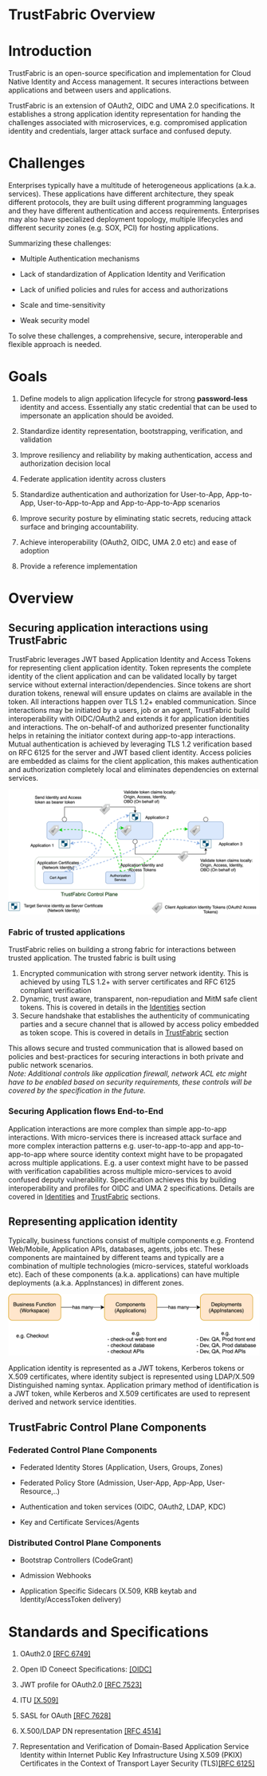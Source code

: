 # TrustFabric Overview

Introduction
============

TrustFabric is an open-source specification and implementation for
Cloud Native Identity and Access management. It secures interactions
between applications and between users and applications.

TrustFabric is an extension of OAuth2, OIDC and UMA 2.0 specifications. 
It establishes a strong application identity representation for handing 
the challenges associated with microservices, e.g. compromised application
identity and credentials, larger attack surface and confused deputy.

Challenges
==========

Enterprises typically have a multitude of heterogeneous applications
(a.k.a. services). These applications have different architecture, they
speak different protocols, they are built using different programming
languages and they have different authentication and access
requirements. Enterprises may also have specialized deployment topology,
multiple lifecycles and different security zones (e.g. SOX, PCI) for
hosting applications.

Summarizing these challenges:

-   Multiple Authentication mechanisms

-   Lack of standardization of Application Identity and Verification

-   Lack of unified policies and rules for access and authorizations

-   Scale and time-sensitivity

-   Weak security model

To solve these challenges, a comprehensive, secure, interoperable and
flexible approach is needed.

Goals
=====

1.  Define models to align application lifecycle for strong **password-less** 
    identity and access. Essentially any static credential that can be used
    to impersonate an application should be avoided.

1.  Standardize identity representation, bootstrapping, verification, and 
    validation

1. Improve resiliency and reliability by making authentication, access and authorization decision local

1.  Federate application identity across clusters

1.  Standardize authentication and authorization for User-to-App, App-to-App, 
    User-to-App-to-App and App-to-App-to-App scenarios

1.  Improve security posture by eliminating static secrets, reducing attack surface and bringing accountability.

1.  Achieve interoperability (OAuth2, OIDC, UMA 2.0 etc) and ease of adoption

1.  Provide a reference implementation

Overview
========

Securing application interactions using TrustFabric 
---------------------------------------------------

TrustFabric leverages JWT based Application Identity and Access Tokens for representing client application identity. Token represents the complete identity of the client application and can be validated locally by target service without external
interaction/dependencies. Since tokens are short duration tokens,
renewal will ensure updates on claims are available in the token. All interactions happen over TLS 1.2+ enabled communication. Since interactions may be initiated by a users, job or an agent, TrustFabric build interoperability with OIDC/OAuth2 and extends it for application identities and interactions. The on-behalf-of and authorized presenter functionality helps in retaining the initiator context during app-to-app interactions. Mutual authentication is achieved by leveraging TLS 1.2 verification based on RFC 6125 for the server and JWT based client identity. Access policies are embedded as claims for the client application, this makes authentication and authorization completely local and eliminates dependencies on external services.

![](./media/Application-overview.png)


### Fabric of trusted applications
TrustFabric relies on building a strong fabric for interactions between trusted application. The trusted fabric is built using 
1.  Encrypted communication with strong server network identity. This is achieved by using TLS 1.2+ with server certificates and RFC 6125 compliant verification
1.  Dynamic, trust aware, transparent, non-repudiation  and MitM safe client tokens. This is covered in details in the [Identities](./Identity.md) section
1.  Secure handshake that establishes the authenticity of communicating parties and a secure channel that is allowed by access policy embedded as token scope. This is covered in details in [TrustFabric](./TrustFabric.md) section

This allows secure and trusted communication that is allowed based on policies and best-practices for securing interactions in both private and public network scenarios.   
*Note: Additional controls like application firewall, network ACL etc might have to be enabled based on security requirements, these controls will be covered by the specification in the future.*

### Securing Application flows End-to-End
Application interactions are more complex than simple app-to-app interactions. With micro-services there is increased attack surface and more complex interaction patterns e.g. user-to-app-to-app and app-to-app-to-app where source identity context might have to be propagated across multiple applications. E.g. a user context might have to be passed with verification capabilities across multiple micro-services to avoid confused deputy vulnerability.
Specification achieves this by building interoperability and profiles for OIDC and UMA 2 specifications. Details are covered in [Identities](./Identity.md) and [TrustFabric](./TrustFabric.md) sections.


Representing application identity
---------------------------------

Typically, business functions consist of multiple components e.g.
Frontend Web/Mobile, Application APIs, databases, agents, jobs etc. 
These components are maintained by different teams and typically are a 
combination of multiple technologies (micro-services, stateful workloads 
etc). Each of these components (a.k.a. applications) can have multiple 
deployments (a.k.a. AppInstances) in different zones.

![](./media/Application-Components.png)

Application identity is represented as a JWT tokens, Kerberos tokens or X.509 certificates, where identity subject is represented using LDAP/X.509 Distinguished naming syntax. Application primary method of identification is a JWT token, while Kerberos and X.509 certificates are used to represent derived and network service identities.



TrustFabric Control Plane Components
------------------------------------

### Federated Control Plane Components

-   Federated Identity Stores (Application, Users, Groups, Zones)

-   Federated Policy Store (Admission, User-App, App-App,
    User-Resource,..)

-   Authentication and token services (OIDC, OAuth2, LDAP, KDC)

-   Key and Certificate Services/Agents

### Distributed Control Plane Components

-   Bootstrap Controllers (CodeGrant)

-   Admission Webhooks

-   Application Specific Sidecars (X.509, KRB keytab and
    Identity/AccessToken delivery)

Standards and Specifications
============================

1.  OAuth2.0 [[RFC 6749]](https://tools.ietf.org/html/rfc6749)

1.  Open ID Coneect Specifications: [[OIDC]](https://openid.net/developers/specs/)

1.  JWT profile for OAuth2.0 [[RFC 7523]](https://tools.ietf.org/html/rfc7523)

1.  ITU [[X.509]](https://www.itu.int/rec/T-REC-X.509/en)

1.  SASL for OAuth [[RFC 7628]](https://tools.ietf.org/html/rfc7628)

1.  X.500/LDAP DN representation [[RFC 4514]](https://tools.ietf.org/html/rfc4514)

1.  Representation and Verification of Domain-Based Application Service
    Identity within Internet Public Key Infrastructure Using X.509 (PKIX)
    Certificates in the Context of Transport Layer Security (TLS)[[RFC 6125]](https://tools.ietf.org/html/rfc6125)
